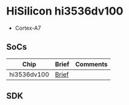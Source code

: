 # HiSilicon hi3536dv100

* Cortex-A7

## SoCs

|Chip       |Brief                   |Comments|
|-----------|------------------------|--------|
|hi3536dv100|[Brief](hi3536dv100.pdf)||

## SDK
